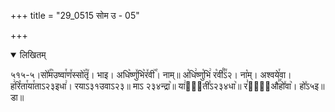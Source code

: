 +++
title = "29_0515 सोम उ - 05"

+++
<details open><summary>लिखितम्</summary>

५१५-५।सो꣤꣯म꣥उष्वा꣯ण꣤स्सो꣥꣯तृ꣤। भाइ। अधि꣥ष्णु꣤भि꣥र꣤वी꣥꣯। नाम्॥ अ꣡धि꣢ष्णु꣡भि꣢ र꣡वी꣰꣯ऽ२। ना꣡म्। अश्वये꣯वा। ह꣢रि꣡ता꣯या꣯ताऽ२३इधा꣢। रयाऽ३१उवाऽ२३॥ माऽ २३४न्द्रा꣥॥ या꣢या᳐ती꣣ऽ२३४धा꣥॥ र꣣या꣢᳐औ꣣꣯हो꣤वा꣥। हो꣤ऽ५इ॥ डा॥
</details>